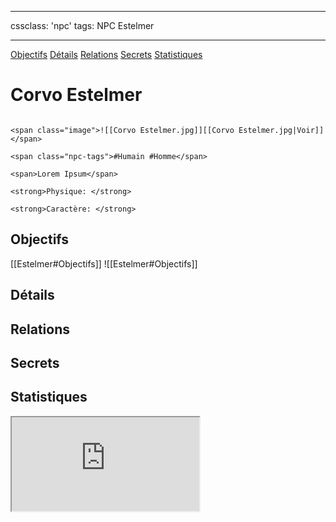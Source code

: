 
---

cssclass: 'npc'
tags: NPC Estelmer

---
<span class="nav">[Objectifs](#Objectifs) [Détails](#Détails)  [Relations](#Relations) [Secrets](#Secrets) [Statistiques](#Statistiques)</span>

# Corvo Estelmer

```ad-desc

<span class="image">![[Corvo Estelmer.jpg]][[Corvo Estelmer.jpg|Voir]]</span>

<span class="npc-tags">#Humain #Homme</span>

<span>Lorem Ipsum</span>

<strong>Physique: </strong>

<strong>Caractère: </strong>
```

## Objectifs
<span class="tab">[[Estelmer#Objectifs]]</span>
<span class="embed-section tab">![[Estelmer#Objectifs]]</span>

## Détails

## Relations

## Secrets

## Statistiques
<iframe class="embedded-statblock" src="https://pathfinderdashboard.com/Creatures/Advisor.html"></iframe>